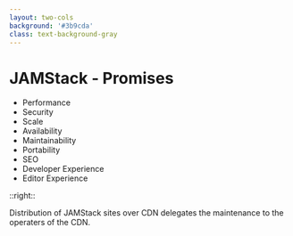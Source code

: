 ```yaml
---
layout: two-cols
background: '#3b9cda'
class: text-background-gray 
---
```


# **JAMStack - Promises**

- Performance
- Security
- Scale
- Availability
- <span class="text-background-gray font-extrabold bg-background-ionos rounded p-2 -m-2">Maintainability</span>
- Portability
- SEO
- Developer Experience
- Editor Experience

::right::

<div class="flex flex-col h-full justify-center">
  <div class="flex items-center m-4 p-4 rounded-lg bg-background-ionos leading-normal text-background-gray">
    Distribution of JAMStack sites over CDN delegates the maintenance to the operaters of the CDN.  
  </div>
</div>

<Footer
  title="Copyright © 1&1 IONOS SE 2021"
  :social="[
    { type: 'gh', username: 'ionos-deploy-now' }
  ]"
/>

<IonosLogo left="false" />